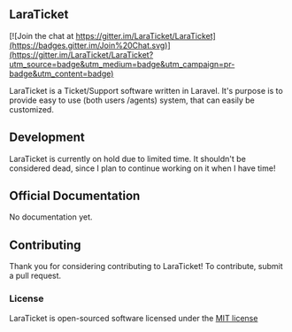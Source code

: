 ## LaraTicket

[![Join the chat at https://gitter.im/LaraTicket/LaraTicket](https://badges.gitter.im/Join%20Chat.svg)](https://gitter.im/LaraTicket/LaraTicket?utm_source=badge&utm_medium=badge&utm_campaign=pr-badge&utm_content=badge)

LaraTicket is a Ticket/Support software written in Laravel. It's purpose is to provide easy to use (both users /agents) system, that can easily be customized.

## Development

LaraTicket is currently on hold due to limited time. It shouldn't be considered dead, since I plan to continue working on it when I have time!

## Official Documentation

No documentation yet.

## Contributing

Thank you for considering contributing to LaraTicket! To contribute, submit a pull request.

### License

LaraTicket is open-sourced software licensed under the [MIT license](http://opensource.org/licenses/MIT)
